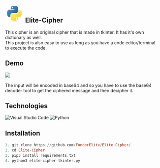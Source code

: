 ## <img src="https://raw.githubusercontent.com/devicons/devicon/master/icons/python/python-original.svg" width="60px"> Elite-Cipher 
<p>This cipher is an original cipher that is made in tkinter. It has it's own dictionary as well. <br> This project is also easy to use as long as you have a code editor/terminal to execute the code.</p>

## Demo 
<img src="https://i.ibb.co/3CyrW7R/decode.png" width="800px">
<p>The input will be encoded in base64 and so you have to use the base64 decoder tool to get the ciphered message and then decipher it.</p>

## Technologies 
![Visual Studio Code](https://img.shields.io/badge/Visual%20Studio%20Code-0078d7.svg?style=for-the-badge&logo=visual-studio-code&logoColor=white) 
![Python](https://img.shields.io/badge/python-3670A0?style=for-the-badge&logo=python&logoColor=ffdd54) 

## Installation 
```hs
1. git clone https://github.com/FonderElite/Elite-Cipher/
2. cd Elite-Cipher
3. pip3 install requirements.txt
4. python3 elite-cipher-tkinter.py
```
